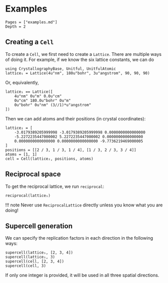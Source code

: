 # Examples

```@contents
Pages = ["examples.md"]
Depth = 2
```

## Creating a `Cell`

To create a `Cell`, we first need to create a `Lattice`.
There are multiple ways of doing it. For example, if we know the six lattice constants,
we can do

```@repl 1
using CrystallographyBase, Unitful, UnitfulAtomic
lattice₁ = Lattice(4u"nm", 180u"bohr", 3u"angstrom", 90, 90, 90)
```

Or, equivalently,

```@repl 1
lattice₁ == Lattice([
    4u"nm" 0u"m" 0.0u"cm"
    0u"cm" 180.0u"bohr" 0u"m"
    0u"bohr" 0u"nm" (3//1)*u"angstrom"
])
```

Then we can add atoms and their positions (in crystal coordinates):

```@repl 1
lattice₂ = [
    -3.0179389205999998 -3.0179389205999998 0.0000000000000000
    -5.2272235447000002 5.2272235447000002 0.0000000000000000
    0.0000000000000000 0.0000000000000000 -9.7736219469000005
]
positions = [[2 / 3, 1 / 3, 1 / 4], [1 / 3, 2 / 3, 3 / 4]]
atoms = [1, 1]
cell = Cell(lattice₂, positions, atoms)
```

## Reciprocal space

To get the reciprocal lattice, we run `reciprocal`:

```@repl 1
reciprocal(lattice₁)
```

!!! note
    Never use `ReciprocalLattice` directly unless you know what you are doing!

## Supercell generation

We can specify the replication factors in each direction in the following ways:

```@repl 1
supercell(lattice₁, [2, 3, 4])
supercell(lattice₁, 3)
supercell(cell, [2, 3, 4])
supercell(cell, 3)
```

If only one integer is provided, it will be used in all three spatial directions.
